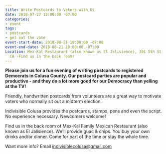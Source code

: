 ```yaml
---
title: Write Postcards to Voters with Us
date: 2018-07-27 12:00:00 -07:00
categories:
- event
tags:
- postcards
- get out the vote
event-start-date: 2018-08-21 18:00:00 -07:00
event-end-date: 2018-08-21 20:00:00 -07:00
Location: Mex-Kal Restaurant (also known as El Jalisience), 301 5th St., Arbuckle,
  CA -Find us in the back room!
---
```


**Please join us for a fun evening of writing postcards to registered Democrats in Colusa County. Our postcard parties are popular and productive - and they do a lot more good for our Democracy than yelling at the TV!**

Friendly, handwritten postcards from volunteers are a great way to motivate voters who normally sit out a midterm election.

Indivisible Colusa provides the postcards, stamps, pens and even the script. No experience necessary. Newcomers welcome!

Find us in the back room of Mex-Kal Family Mexican Restaurant (also known as El Jalisience). We'll provide guac & chips. You buy your own drinks and/or dinner. Come for part of the time or stay the whole time. 

Want more info? Email [indivisiblecolusa@gmail.com](mailto:indivisiblecolusa@gmail.com)